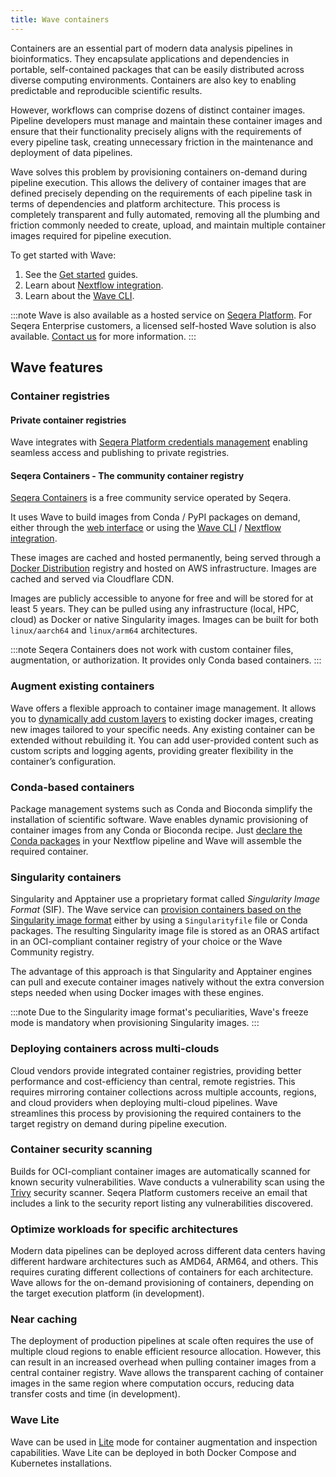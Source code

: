 ```yaml
---
title: Wave containers
---
```


Containers are an essential part of modern data analysis pipelines in bioinformatics. They encapsulate applications and dependencies in portable, self-contained packages that can be easily distributed across diverse computing environments. Containers are also key to enabling predictable and reproducible scientific results.

However, workflows can comprise dozens of distinct container images. Pipeline developers must manage and maintain these container images and ensure that their functionality precisely aligns with the requirements of every pipeline task, creating unnecessary friction in the maintenance and deployment of data pipelines.

Wave solves this problem by provisioning containers on-demand during pipeline execution. This allows the delivery of container images that are defined precisely depending on the requirements of each pipeline task in terms of dependencies and platform architecture. This process is completely transparent and fully automated, removing all the plumbing and friction commonly needed to create, upload, and maintain multiple container images required for pipeline execution.

To get started with Wave:

1. See the [Get started][started] guides.
1. Learn about [Nextflow integration][nf].
1. Learn about the [Wave CLI][cli].

:::note
Wave is also available as a hosted service on [Seqera Platform](https://cloud.seqera.io/). For Seqera Enterprise customers, a licensed self-hosted Wave solution is also available. [Contact us](https://seqera.io/contact-us/) for more information.
:::

[started]: ./get-started/index.md
[nf]: ./nextflow.md
[cli]: ./cli/index.md

## Wave features

### Container registries

#### Private container registries

Wave integrates with [Seqera Platform credentials management][private] enabling seamless access and publishing to private registries.

[private]: ./nextflow.md#access-private-container-repositories

#### Seqera Containers - The community container registry

[Seqera Containers] is a free community service operated by Seqera.

It uses Wave to build images from Conda / PyPI packages on demand, either through the [web interface](https://seqera.io/containers/) or using the [Wave CLI](./cli/index.md) / [Nextflow integration](./nextflow.md).

These images are cached and hosted permanently, being served through a [Docker Distribution][docker] registry and hosted on AWS infrastructure. Images are cached and served via Cloudflare CDN.

Images are publicly accessible to anyone for free and will be stored for at least 5 years. They can be pulled using any infrastructure (local, HPC, cloud) as Docker or native Singularity images. Images can be built for both `linux/aarch64` and `linux/arm64` architectures.

:::note
Seqera Containers does not work with custom container files, augmentation, or authorization. It provides only Conda based containers.
:::

[docker]: https://github.com/distribution/distribution
[Seqera Containers]: https://seqera.io/containers/

### Augment existing containers

Wave offers a flexible approach to container image management. It allows you to [dynamically add custom layers][augment] to existing docker images, creating new images tailored to your specific needs.
Any existing container can be extended without rebuilding it. You can add user-provided content such as custom scripts and logging agents, providing greater flexibility in the container’s configuration.

[augment]: ./provisioning.md#container-augmentation

### Conda-based containers

Package management systems such as Conda and Bioconda simplify the installation of scientific software.
Wave enables dynamic provisioning of container images from any Conda or Bioconda recipe. Just [declare the Conda packages][conda] in your Nextflow pipeline and Wave will assemble the required container.

[conda]: ./nextflow.md#build-conda-based-containers

### Singularity containers

Singularity and Apptainer use a proprietary format called _Singularity Image Format_ (SIF). The Wave service can [provision containers based on the Singularity image format][singularity] either by using a `Singularityfile` file or Conda packages. The resulting Singularity image file is stored as an ORAS artifact in an OCI-compliant container registry of your choice or the Wave Community registry.

The advantage of this approach is that Singularity and Apptainer engines can pull and execute container images natively without the extra conversion steps needed when using Docker images with these engines.

:::note
Due to the Singularity image format's peculiarities, Wave's freeze mode is mandatory when provisioning Singularity images.
:::

[singularity]: ./nextflow.md#build-singularity-containers

### Deploying containers across multi-clouds

Cloud vendors provide integrated container registries, providing better performance and cost-efficiency than central, remote registries.
This requires mirroring container collections across multiple accounts, regions, and cloud providers when deploying multi-cloud pipelines.
Wave streamlines this process by provisioning the required containers to the target registry on demand during pipeline execution.

### Container security scanning

Builds for OCI-compliant container images are automatically scanned for known security vulnerabilities. Wave conducts a vulnerability scan using the [Trivy](https://trivy.dev/) security scanner. Seqera Platform customers receive an email that includes a link to the security report listing any vulnerabilities discovered.

### Optimize workloads for specific architectures

Modern data pipelines can be deployed across different data centers having different hardware architectures such as AMD64, ARM64, and others. This requires curating different collections of containers for each architecture.
Wave allows for the on-demand provisioning of containers, depending on the target execution platform (in development).

### Near caching

The deployment of production pipelines at scale often requires the use of multiple cloud regions to enable efficient resource allocation.
However, this can result in an increased overhead when pulling container images from a central container registry. Wave allows the transparent caching of container images in the same region where computation occurs, reducing data transfer costs and time (in development).

### Wave Lite

Wave can be used in [Lite](./wave-lite.md) mode for container augmentation and inspection capabilities. Wave Lite can be deployed in both Docker Compose and Kubernetes installations.
